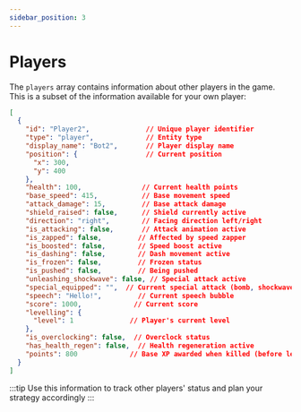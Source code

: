 ```yaml
---
sidebar_position: 3
---
```


# Players

The `players` array contains information about other players in the game. This is a subset of the information available for your own player:

```json
[
  {
    "id": "Player2",              // Unique player identifier
    "type": "player",             // Entity type
    "display_name": "Bot2",       // Player display name
    "position": {                 // Current position
      "x": 300,
      "y": 400
    },
    "health": 100,               // Current health points
    "base_speed": 415,           // Base movement speed
    "attack_damage": 15,         // Base attack damage
    "shield_raised": false,      // Shield currently active
    "direction": "right",        // Facing direction left/right
    "is_attacking": false,       // Attack animation active
    "is_zapped": false,         // Affected by speed zapper
    "is_boosted": false,        // Speed boost active
    "is_dashing": false,        // Dash movement active
    "is_frozen": false,         // Frozen status
    "is_pushed": false,         // Being pushed
    "unleashing_shockwave": false, // Special attack active
    "special_equipped": "",  // Current special attack (bomb, shockwave, or freeze)
    "speech": "Hello!",         // Current speech bubble
    "score": 1000,             // Current score
    "levelling": {
      "level": 1              // Player's current level
    },
    "is_overclocking": false,  // Overclock status
    "has_health_regen": false,  // Health regeneration active
    "points": 800             // Base XP awarded when killed (before level difference modifiers)
  }
]
```

:::tip
Use this information to track other players' status and plan your strategy accordingly
:::
